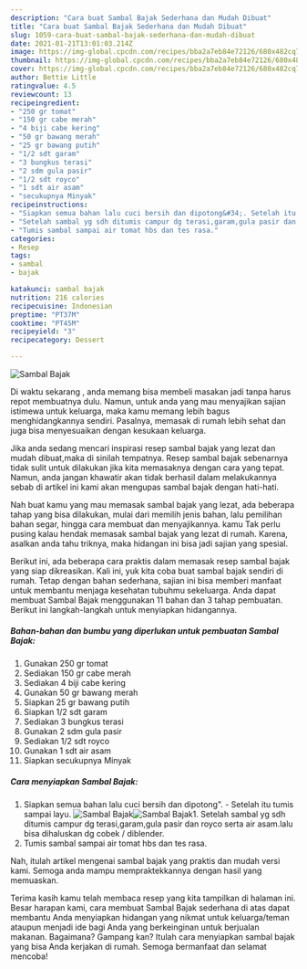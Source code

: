 ```yaml
---
description: "Cara buat Sambal Bajak Sederhana dan Mudah Dibuat"
title: "Cara buat Sambal Bajak Sederhana dan Mudah Dibuat"
slug: 1059-cara-buat-sambal-bajak-sederhana-dan-mudah-dibuat
date: 2021-01-21T13:01:03.214Z
image: https://img-global.cpcdn.com/recipes/bba2a7eb84e72126/680x482cq70/sambal-bajak-foto-resep-utama.jpg
thumbnail: https://img-global.cpcdn.com/recipes/bba2a7eb84e72126/680x482cq70/sambal-bajak-foto-resep-utama.jpg
cover: https://img-global.cpcdn.com/recipes/bba2a7eb84e72126/680x482cq70/sambal-bajak-foto-resep-utama.jpg
author: Bettie Little
ratingvalue: 4.5
reviewcount: 13
recipeingredient:
- "250 gr tomat"
- "150 gr cabe merah"
- "4 biji cabe kering"
- "50 gr bawang merah"
- "25 gr bawang putih"
- "1/2 sdt garam"
- "3 bungkus terasi"
- "2 sdm gula pasir"
- "1/2 sdt royco"
- "1 sdt air asam"
- "secukupnya Minyak"
recipeinstructions:
- "Siapkan semua bahan lalu cuci bersih dan dipotong&#34;. Setelah itu tumis sampai layu."
- "Setelah sambal yg sdh ditumis campur dg terasi,garam,gula pasir dan royco serta air asam.lalu bisa dihaluskan dg cobek / diblender."
- "Tumis sambal sampai air tomat hbs dan tes rasa."
categories:
- Resep
tags:
- sambal
- bajak

katakunci: sambal bajak 
nutrition: 216 calories
recipecuisine: Indonesian
preptime: "PT37M"
cooktime: "PT45M"
recipeyield: "3"
recipecategory: Dessert

---
```



![Sambal Bajak](https://img-global.cpcdn.com/recipes/bba2a7eb84e72126/680x482cq70/sambal-bajak-foto-resep-utama.jpg)

Di waktu  sekarang , anda memang bisa membeli masakan jadi tanpa harus repot membuatnya dulu. Namun, untuk anda yang mau menyajikan sajian istimewa untuk keluarga, maka kamu memang lebih bagus menghidangkannya sendiri. Pasalnya, memasak di rumah lebih sehat dan juga bisa menyesuaikan dengan kesukaan keluarga.

Jika anda sedang mencari inspirasi resep sambal bajak yang lezat dan mudah dibuat,maka di sinilah tempatnya. Resep sambal bajak  sebenarnya tidak sulit untuk dilakukan jika kita memasaknya dengan cara yang tepat. Namun, anda jangan khawatir akan tidak berhasil dalam melakukannya 
sebab di artikel ini kami akan mengupas sambal bajak dengan hati-hati.  



Nah buat kamu yang mau memasak sambal bajak yang lezat, ada beberapa tahap yang bisa dilakukan, mulai dari memilih jenis bahan, lalu pemilihan bahan segar, hingga cara membuat dan menyajikannya. kamu Tak perlu pusing kalau hendak memasak sambal bajak yang lezat di rumah. Karena, asalkan anda  tahu triknya, maka hidangan ini bisa jadi sajian yang spesial.

Berikut ini, ada beberapa cara praktis  dalam memasak resep sambal bajak yang siap dikreasikan. Kali ini, yuk kita coba buat sambal bajak sendiri di rumah. Tetap dengan bahan sederhana, sajian ini bisa memberi manfaat untuk membantu menjaga kesehatan tubuhmu sekeluarga. Anda dapat membuat Sambal Bajak menggunakan 11 bahan dan 3 tahap pembuatan. Berikut ini langkah-langkah untuk menyiapkan hidangannya.

<!--inarticleads1-->

##### Bahan-bahan dan bumbu yang diperlukan untuk pembuatan Sambal Bajak:

1. Gunakan 250 gr tomat
1. Sediakan 150 gr cabe merah
1. Sediakan 4 biji cabe kering
1. Gunakan 50 gr bawang merah
1. Siapkan 25 gr bawang putih
1. Siapkan 1/2 sdt garam
1. Sediakan 3 bungkus terasi
1. Gunakan 2 sdm gula pasir
1. Sediakan 1/2 sdt royco
1. Gunakan 1 sdt air asam
1. Siapkan secukupnya Minyak




<!--inarticleads2-->

##### Cara menyiapkan Sambal Bajak:

1. Siapkan semua bahan lalu cuci bersih dan dipotong&#34;. - Setelah itu tumis sampai layu.
<img src="https://img-global.cpcdn.com/steps/f9b47e66dacc2d56/160x128cq70/sambal-bajak-langkah-memasak-1-foto.jpg" alt="Sambal Bajak"><img src="https://img-global.cpcdn.com/steps/183a7b1dfdf6d63a/160x128cq70/sambal-bajak-langkah-memasak-1-foto.jpg" alt="Sambal Bajak">1. Setelah sambal yg sdh ditumis campur dg terasi,garam,gula pasir dan royco serta air asam.lalu bisa dihaluskan dg cobek / diblender.
1. Tumis sambal sampai air tomat hbs dan tes rasa.




Nah, itulah artikel mengenai  sambal bajak  yang praktis dan mudah versi kami. Semoga anda mampu mempraktekkannya dengan hasil yang memuaskan. 

Terima kasih kamu telah membaca resep yang kita tampilkan di halaman ini. Besar harapan kami, cara membuat  Sambal Bajak sederhana di atas dapat membantu Anda menyiapkan hidangan yang nikmat untuk keluarga/teman ataupun menjadi ide bagi Anda yang berkeinginan untuk berjualan makanan. Bagaimana? Gampang kan? Itulah cara menyiapkan sambal bajak yang bisa Anda kerjakan di rumah. Semoga bermanfaat dan selamat mencoba!

